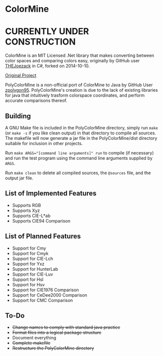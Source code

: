 # ColorMine

# CURRENTLY UNDER CONSTRUCTION

ColorMine is an MIT Licensed .Net library that makes converting between color
spaces and comparing colors easy, originally by GitHub user
[THEJoezack](https://github.com/THEjoezack) in C#, forked on 2014-10-10.

[Original Project](https://github.com/THEjoezack/ColorMine)

PolyColorMine is a non-official port of ColorMine to Java by GitHub User
[zpolygon95](https://github.com/zpolygon95). PolyColorMine's creation is due to
the lack of existing libraries for java that intuitively trasform colorspace
coordinates, and perform accurate comparisons thereof.

## Building

A GNU Make file is included in the PolyColorMine directory,
simply run `make` (or `make -s` if you like clean output) in that
directory to compile all sources. The makefile will now generate a jar
file in the PolyColorMine/dist directory suitable for inclusion in other
projects.

Run `make ARGS="[command line arguments]" run` to compile (if necessary) and
run the test program using the command line arguments supplied by `ARGS`.

Run `make clean` to delete all compiled sources, the `@sources` file, and the
output jar file.

## List of Implemented Features

+	Supports RGB
+	Supports Xyz
+	Supports CIE-L*ab
+	Supports CIE94 Comparison

## List of Planned Features

+	Support for Cmy
+	Support for Cmyk
+	Support for CIE-Lch
+	Support for Yxz
+	Support for HunterLab
+	Support for CIE-Luv
+	Support for Hsl
+	Support for Hsv
+	Support for CIE1976 Comparison
+	Support for CeDee2000 Comparison
+	Support for CMC Comparison

## To-Do

+	~~Change names to comply with standard java practice~~
+	~~Format files into a logical package structure~~
+	Document everything
+	~~Complete makefile~~
+	~~Restructure the PolyColorMine directory~~
